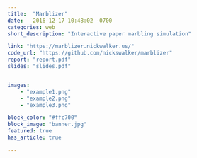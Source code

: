 ```yaml
---
title:  "Marblizer"
date:   2016-12-17 10:48:02 -0700
categories: web
short_description: "Interactive paper marbling simulation"

link: "https://marblizer.nickwalker.us/"
code_url: "https://github.com/nickswalker/marblizer"
report: "report.pdf"
slides: "slides.pdf"


images:
    - "example1.png"
    - "example2.png"
    - "example3.png"

block_color: "#ffc700"
block_image: "banner.jpg"
featured: true
has_article: true

---
```

